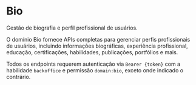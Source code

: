 # Bio

Gestão de biografia e perfil profissional de usuários.

O domínio Bio fornece APIs completas para gerenciar perfis profissionais de usuários, incluindo informações biográficas, experiência profissional, educação, certificações, habilidades, publicações, portfólios e mais.

Todos os endpoints requerem autenticação via `Bearer {token}` com a habilidade `backoffice` e permissão `domain:bio`, exceto onde indicado o contrário.
